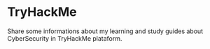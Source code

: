 # TryHackMe
Share some informations about my learning and study guides about CyberSecurity in TryHackMe plataform.
